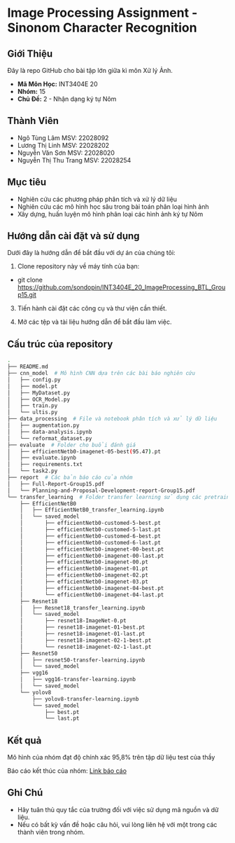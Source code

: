 # Image Processing Assignment - Sinonom Character Recognition

## Giới Thiệu

Đây là repo GitHub cho bài tập lớn giữa kì môn Xử lý Ảnh.

- **Mã Môn Học:** INT3404E 20
- **Nhóm:** 15
- **Chủ Đề:** 2 - Nhận dạng ký tự Nôm

## Thành Viên

- Ngô Tùng Lâm MSV: 22028092
- Lương Thị Linh MSV: 22028202
- Nguyễn Văn Sơn MSV: 22028020
- Nguyễn Thị Thu Trang MSV: 22028254

## Mục tiêu 
- Nghiên cứu các phương pháp phân tích và xử lý dữ liệu
- Nghiên cứu các mô hình học sâu trong bài toán phân loại hình ảnh
- Xây dựng, huấn luyện mô hình phân loại các hình ảnh ký tự Nôm

## Hướng dẫn cài đặt và sử dụng


Dưới đây là hướng dẫn để bắt đầu với dự án của chúng tôi:

1. Clone repository này về máy tính của bạn:

- git clone https://github.com/sondopin/INT3404E_20_ImageProcessing_BTL_Group15.git
 
3. Tiến hành cài đặt các công cụ và thư viện cần thiết.

4. Mở các tệp và tài liệu hướng dẫn để bắt đầu làm việc.

## Cấu trúc của repository

```bash
.
├── README.md
├── cnn_model  # Mô hình CNN dựa trên các bài báo nghiên cứu
│   ├── config.py
│   ├── model.pt
│   ├── MyDataset.py
│   ├── OCR_Model.py
│   ├── train.py
│   └── ultis.py
├── data_processing  # File và notebook phân tích và xử lý dữ liệu
│   ├── augmentation.py
│   ├── data-analysis.ipynb
│   └── reformat_dataset.py
├── evaluate  # Folder cho buổi đánh giá
│   ├── efficientNetb0-imagenet-05-best(95.47).pt
│   ├── evaluate.ipynb
│   ├── requirements.txt
│   └── task2.py
├── report  # Các bản báo cáo của nhóm
│   ├── Full-Report-Group15.pdf
│   └── Planning-and-Proposal-Development-report-Group15.pdf
└── transfer_learning  # Folder transfer learning sử dụng các pretrained model
    ├── EfficientNetB0
    │   ├── EfficientNetB0_transfer_learning.ipynb
    │   └── saved_model
    │       ├── efficientNetb0-customed-5-best.pt
    │       ├── efficientNetb0-customed-5-last.pt
    │       ├── efficientNetb0-customed-6-best.pt
    │       ├── efficientNetb0-customed-6-last.pt
    │       ├── efficientNetb0-imagenet-00-best.pt
    │       ├── efficientNetb0-imagenet-00-last.pt
    │       ├── efficientNetb0-imagenet-00.pt
    │       ├── efficientNetb0-imagenet-01.pt
    │       ├── efficientNetb0-imagenet-02.pt
    │       ├── efficientNetb0-imagenet-03.pt
    │       ├── efficientNetb0-imagenet-04-best.pt
    │       └── efficientNetb0-imagenet-04-last.pt
    ├── Resnet18
    │   ├── Resnet18_transfer_learning.ipynb
    │   └── saved_model
    │       ├── resnet18-ImageNet-0.pt
    │       ├── resnet18-imagenet-01-best.pt
    │       ├── resnet18-imagenet-01-last.pt
    │       ├── resnet18-imagenet-02-1-best.pt
    │       └── resnet18-imagenet-02-1-last.pt
    ├── Resnet50
    │   ├── resnet50-transfer-learning.ipynb
    │   └── saved_model
    ├── vgg16
    │   ├── vgg16-transfer-learning.ipynb
    │   └── saved_model
    └── yolov8
        ├── yolov8-transfer-learning.ipynb
        └── saved_model
            ├── best.pt
            └── last.pt
```

## Kết quả
Mô hình của nhóm đạt độ chính xác 95,8% trên tập dữ liệu test của thầy


Báo cáo kết thúc của nhóm: [Link báo cáo](report/Full-Report-Group15.pdf)

## Ghi Chú

- Hãy tuân thủ quy tắc của trường đối với việc sử dụng mã nguồn và dữ liệu.
- Nếu có bất kỳ vấn đề hoặc câu hỏi, vui lòng liên hệ với một trong các thành viên trong nhóm.
